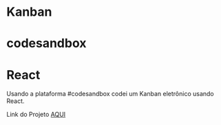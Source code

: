 # Kanban
# codesandbox
# React

Usando a plataforma #codesandbox codei um Kanban eletrônico usando React.

Link do Projeto [AQUI](https://yf70e6.csb.app/)
